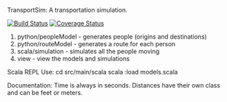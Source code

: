 TransportSim: A transportation simulation.

[![Build Status](https://travis-ci.org/davidbailey/TransportSim.svg?branch=master)](https://travis-ci.org/davidbailey/TransportSim)
[![Coverage Status](https://coveralls.io/repos/davidbailey/TransportSim/badge.svg?branch=master&service=github)](https://coveralls.io/github/davidbailey/TransportSim?branch=master)

1. python/peopleModel   - generates people (origins and destinations)
2. python/routeModel    - generates a route for each person
3. scala/simulation     - simulates all the people moving
4. view                 - view the models and simulations

Scala REPL Use:
cd src/main/scala
scala
:load models.scala

Documentation:
Time is always in seconds.
Distances have their own class and can be feet or meters.
